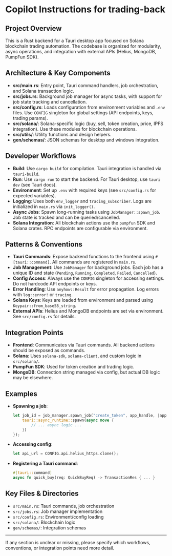 # Copilot Instructions for trading-back

## Project Overview

This is a Rust backend for a Tauri desktop app focused on Solana blockchain trading automation. The codebase is organized for modularity, async operations, and integration with external APIs (Helius, MongoDB, PumpFun SDK).

## Architecture & Key Components

- **src/main.rs**: Entry point, Tauri command handlers, job orchestration, and Solana transaction logic.
- **src/jobs.rs**: Background job manager for async tasks, with support for job state tracking and cancellation.
- **src/config.rs**: Loads configuration from environment variables and `.env` files. Use `CONFIG` singleton for global settings (API endpoints, keys, trading params).
- **src/solana/**: Solana-specific logic (buy, sell, token creation, price, IPFS integration). Use these modules for blockchain operations.
- **src/utils/**: Utility functions and design helpers.
- **gen/schemas/**: JSON schemas for desktop and windows integration.

## Developer Workflows

- **Build**: Use `cargo build` for compilation. Tauri integration is handled via `tauri-build`.
- **Run**: Use `cargo run` to start the backend. For Tauri desktop, use `tauri dev` (see Tauri docs).
- **Environment**: Set up `.env` with required keys (see `src/config.rs` for expected variables).
- **Logging**: Uses both `env_logger` and `tracing_subscriber`. Logs are initialized in `main.rs` via `init_logger()`.
- **Async Jobs**: Spawn long-running tasks using `JobManager::spawn_job`. Job state is tracked and can be queried/cancelled.
- **Solana Integration**: All blockchain actions use the `pumpfun` SDK and Solana crates. RPC endpoints are configurable via environment.

## Patterns & Conventions

- **Tauri Commands**: Expose backend functions to the frontend using `#[tauri::command]`. All commands are registered in `main.rs`.
- **Job Management**: Use `JobManager` for background jobs. Each job has a unique ID and state (`Pending`, `Running`, `Completed`, `Failed`, `Cancelled`).
- **Config Access**: Always use the `CONFIG` singleton for accessing settings. Do not hardcode API endpoints or keys.
- **Error Handling**: Use `anyhow::Result` for error propagation. Log errors with `log::error!` or `tracing`.
- **Solana Keys**: Keys are loaded from environment and parsed using `Keypair::from_base58_string`.
- **External APIs**: Helius and MongoDB endpoints are set via environment. See `src/config.rs` for details.

## Integration Points

- **Frontend**: Communicates via Tauri commands. All backend actions should be exposed as commands.
- **Solana**: Uses `solana-sdk`, `solana-client`, and custom logic in `src/solana/`.
- **PumpFun SDK**: Used for token creation and trading logic.
- **MongoDB**: Connection string managed via config, but actual DB logic may be elsewhere.

## Examples

- **Spawning a job**:
  ```rust
  let job_id = job_manager.spawn_job("create_token", app_handle, |app, job_id| {
      tauri::async_runtime::spawn(async move {
          // ... async logic ...
      })
  });
  ```
- **Accessing config**:
  ```rust
  let api_url = CONFIG.api.helius_https.clone();
  ```
- **Registering a Tauri command**:
  ```rust
  #[tauri::command]
  async fn quick_buy(req: QuickBuyReq) -> TransactionRes { ... }
  ```

## Key Files & Directories

- `src/main.rs`: Tauri commands, job orchestration
- `src/jobs.rs`: Job manager implementation
- `src/config.rs`: Environment/config loading
- `src/solana/`: Blockchain logic
- `gen/schemas/`: Integration schemas

---

If any section is unclear or missing, please specify which workflows, conventions, or integration points need more detail.
